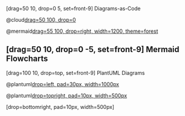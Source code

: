 [drag=50 10, drop=0 5, set=front-9]
Diagrams-as-Code

@cloud[drag=50 100, drop=0](src/demo.py)

@mermaid[drag=55 100, drop=right, width=1200, theme=forest](src/demo.mmd)

[drag=50 10, drop=0 -5, set=front-9]
Mermaid Flowcharts
---

[drag=100 10, drop=top, set=front-9]
PlantUML Diagrams

@plantuml[drop=left, pad=30px, width=1000px](src/graph-1.puml)


@plantuml[drop=topright, pad=10px, width=500px](src/graph-2.puml)

[drop=bottomright, pad=10px, width=500px]

<canvas data-chart="line">
<!--
{
 "data": {
  "labels": ["January"," February"," March"," April"," May"," June"," July"],
  "datasets": [
   {
    "data":[65,59,80,81,56,55,40],
    "label":"Sample Data X",
    "backgroundColor":"rgba(20,220,220,.8)"
   },
   {
    "data":[28,48,40,19,86,27,90],
    "label":"Sample Data Y",
    "backgroundColor":"rgba(120,220,0,.8)"
   }
  ]
 },
 "options": { "responsive": "true" }
}
-->
</canvas>

